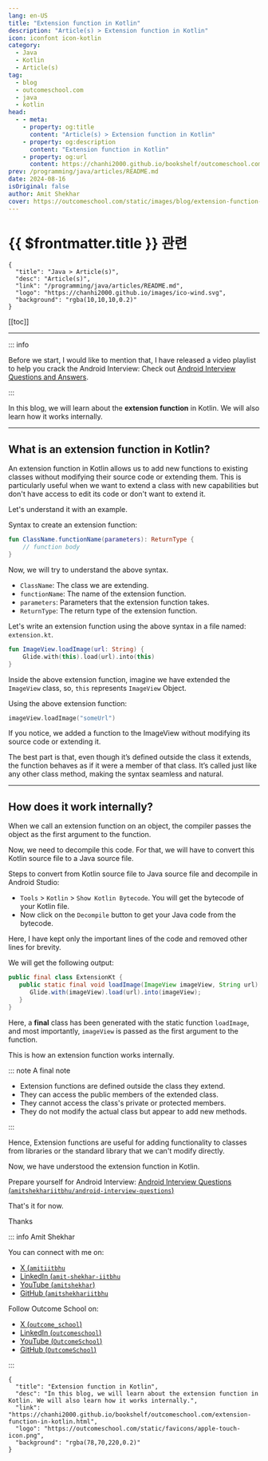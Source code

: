 ```yaml
---
lang: en-US
title: "Extension function in Kotlin"
description: "Article(s) > Extension function in Kotlin"
icon: iconfont icon-kotlin
category:
  - Java
  - Kotlin
  - Article(s)
tag:
  - blog
  - outcomeschool.com
  - java
  - kotlin
head:
  - - meta:
    - property: og:title
      content: "Article(s) > Extension function in Kotlin"
    - property: og:description
      content: "Extension function in Kotlin"
    - property: og:url
      content: https://chanhi2000.github.io/bookshelf/outcomeschool.com/extension-function-in-kotlin.html
prev: /programming/java/articles/README.md
date: 2024-08-16
isOriginal: false
author: Amit Shekhar
cover: https://outcomeschool.com/static/images/blog/extension-function-in-kotlin.png
---
```


# {{ $frontmatter.title }} 관련

```component VPCard
{
  "title": "Java > Article(s)",
  "desc": "Article(s)",
  "link": "/programming/java/articles/README.md",
  "logo": "https://chanhi2000.github.io/images/ico-wind.svg",
  "background": "rgba(10,10,10,0.2)"
}
```

[[toc]]

---

<SiteInfo
  name="Extension function in Kotlin"
  desc="In this blog, we will learn about the extension function in Kotlin. We will also learn how it works internally."
  url="https://outcomeschool.com/extension-function-in-kotlin"
  logo="https://outcomeschool.com/static/favicons/apple-touch-icon.png"
  preview="https://outcomeschool.com/static/images/blog/extension-function-in-kotlin.png"/>

::: info

Before we start, I would like to mention that, I have released a video playlist to help you crack the Android Interview: Check out [<VPIcon icon="fa-brands fa-youtube"/>Android Interview Questions and Answers](https://youtube.com/playlist?list=PL_I3TGB7aK6jNBMZkw3FYdJXyf7quHdI8).

:::

In this blog, we will learn about the **extension function** in Kotlin. We will also learn how it works internally.

---

## What is an extension function in Kotlin?

An extension function in Kotlin allows us to add new functions to existing classes without modifying their source code or extending them. This is particularly useful when we want to extend a class with new capabilities but don't have access to edit its code or don't want to extend it.

Let's understand it with an example.

Syntax to create an extension function:

```kotlin
fun ClassName.functionName(parameters): ReturnType {
    // function body
}
```

Now, we will try to understand the above syntax.

- `ClassName`: The class we are extending.
- `functionName`: The name of the extension function.
- `parameters`: Parameters that the extension function takes.
- `ReturnType`: The return type of the extension function.

Let's write an extension function using the above syntax in a file named: <VPIcon icon="iconfont icon-kotlin"/>`extension.kt`.

```kotlin
fun ImageView.loadImage(url: String) {
    Glide.with(this).load(url).into(this)
}
```

Inside the above extension function, imagine we have extended the `ImageView` class, so, `this` represents `ImageView` Object.

Using the above extension function:

```kotlin
imageView.loadImage("someUrl")
```

If you notice, we added a function to the ImageView without modifying its source code or extending it.

The best part is that, even though it’s defined outside the class it extends, the function behaves as if it were a member of that class. It’s called just like any other class method, making the syntax seamless and natural.

---

## How does it work internally?

When we call an extension function on an object, the compiler passes the object as the first argument to the function.

Now, we need to decompile this code. For that, we will have to convert this Kotlin source file to a Java source file.

Steps to convert from Kotlin source file to Java source file and decompile in Android Studio:

- `Tools` > `Kotlin` > `Show Kotlin Bytecode`. You will get the bytecode of your Kotlin file.
- Now click on the `Decompile` button to get your Java code from the bytecode.

Here, I have kept only the important lines of the code and removed other lines for brevity.

We will get the following output:

```java
public final class ExtensionKt {
   public static final void loadImage(ImageView imageView, String url) {
      Glide.with(imageView).load(url).into(imageView);
   }
}
```

Here, a **final** class has been generated with the static function `loadImage`, and most importantly, `imageView` is passed as the first argument to the function.

This is how an extension function works internally.

::: note A final note

- Extension functions are defined outside the class they extend.
- They can access the public members of the extended class.
- They cannot access the class's private or protected members.
- They do not modify the actual class but appear to add new methods.

:::

Hence, Extension functions are useful for adding functionality to classes from libraries or the standard library that we can't modify directly.

Now, we have understood the extension function in Kotlin.

Prepare yourself for Android Interview: [Android Interview Questions (<VPIcon icon="iconfont icon-github"/>`amitshekhariitbhu/android-interview-questions`)](https://github.com/amitshekhariitbhu/android-interview-questions)

<SiteInfo
  name="amitshekhariitbhu/android-interview-questions"
  desc="Your Cheat Sheet For Android Interview - Android Interview Questions and Answers"
  url="https://github.com/amitshekhariitbhu/android-interview-questions/"
  logo="https://github.githubassets.com/favicons/favicon-dark.svg"
  preview="https://repository-images.githubusercontent.com/96704265/3a1039a7-29ee-425d-b4ea-53fcff2c1db7"/>

That's it for now.

Thanks

::: info Amit Shekhar

You can connect with me on:

- [X (<VPIcon icon="fa-brands fa-x-twitter"/>`amitiitbhu`](https://twitter.com/amitiitbhu)
- [LinkedIn (<VPIcon icon="fa-brands fa-linkedin"/>`amit-shekhar-iitbhu`](https://linkedin.com/in/amit-shekhar-iitbhu)
- [YouTube (<VPIcon icon="fa-brands fa-youtube"/>`amitshekhar`)](https://youtube.com/@amitshekhar)
- [GitHub (<VPIcon icon="iconfont icon-github"/>`amitshekhariitbhu`](https://github.com/amitshekhariitbhu)

Follow Outcome School on:

- [X (<VPIcon icon="fa-brands fa-x-twitter"/>`outcome_school`)](https://twitter.com/outcome_school)
- [LinkedIn (<VPIcon icon="fa-brands fa-linkedin"/>`outcomeschool`)](https://linkedin.com/company/outcomeschool)
- [YouTube (<VPIcon icon="fa-brands fa-youtube"/>`OutcomeSchool`)](https://youtube.com/@OutcomeSchool)
- [GitHub (<VPIcon icon="iconfont icon-github"/>`OutcomeSchool`)](http://github.com/OutcomeSchool)

:::

<!-- TODO: add ARTICLE CARD -->
```component VPCard
{
  "title": "Extension function in Kotlin",
  "desc": "In this blog, we will learn about the extension function in Kotlin. We will also learn how it works internally.",
  "link": "https://chanhi2000.github.io/bookshelf/outcomeschool.com/extension-function-in-kotlin.html",
  "logo": "https://outcomeschool.com/static/favicons/apple-touch-icon.png",
  "background": "rgba(78,70,220,0.2)"
}
```
